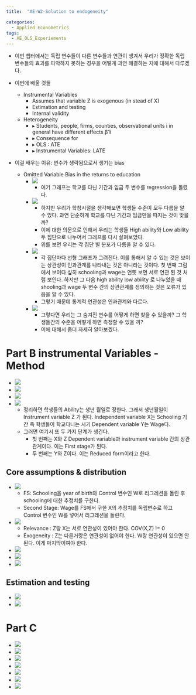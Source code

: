 ```yaml
---
title:  "AE-W2-Solution to endogeneity"

categories:
  - Applied Econometrics
tags:
  - AE_OLS_Experiements
---
```

- 이번 챕터에서는 독립 변수들이 다른 변수들과 연관이 생겨서 우리가 정확한 독립 변수들의 효과를 파악하지 못하는 경우을 어떻게 과연 해결하는 지에 대해서 다루겠다.

- 이번에 배울 것들 
  - Instrumental Variables
      -  Assumes that variable Z is exogenous (in stead of X)
      -  Estimation and testing
      -  Internal validity
  - Heterogeneity
      - ▸ Students, people, firms, counties, observational units i in general have different effects β1i
      - ▸ Consequence for
      - ▸ OLS : ATE
      - ▸ Instrumental Variables: LATE
- 이걸 배우는 이유: 변수가 생략됨으로서 생기는 bias 
   - Omitted Variable Bias in the returns to education
      - ![](2021-09-21-09-12-38.png)
        - 여기 그래프는 학교를 다닌 기간과 임금 두 변수를 regression을 돌렸다.
      - ![](2021-09-21-09-14-38.png)
        - 하지만 우리가 학창시절을 생각해보면 학생들 수준이 모두 다름을 알 수 있다. 과연 단순하게 학교를 다닌 기간과 임금만을 따지는 것이 맞을까?
        - 이에 대한 의문으로 인해서 우리는 학생들 High ability와 Low ability 두 집단으로 나누어서 그래프를 다시 살펴보았다.
        - 위를 보면 우리는 각 집단 별 분포가 다름을 알 수 있다.
      - ![](2021-09-21-09-16-22.png)
        - 각 집단마다 선형 그래프가 그려진다. 이를 통해서 알 수 있는 것은 보이는 상관성이 인과관계를 나타내는 것은 아니라는 것이다. 첫 번째 그림에서 보이다 싶히 schooling과 wage는 언뜻 보면 서로 연관 된 것 처럼 보인다. 하지만 그 다음 high ability low ability 로 나누었을 때 shooling과 wage 두 변수 간의 상관관계를 정의하는 것은 오류가 있음을 알 수 있다.
        - 그렇기 때문데 통계적 연관성은 인과관계와 다르다.
      - ![](2021-09-21-09-18-06.png)
        - 그렇다면 우리는 그 숨겨진 변수를 어떻게 하면 찾을 수 있을까? 그 학생들간의 수준을 어떻게 하면 측정할 수 있을 까?
        - 이에 대해서 좀더 자세히 알아보겠다.
# Part B instrumental Variables -  Method

- ![](2021-09-21-09-19-20.png)
- ![](2021-09-21-09-27-18.png)
- ![](2021-09-21-09-28-44.png)
- ![](2021-09-21-09-33-25.png)
  - 정리하면 학생들의 Ability는 생년 월일로 정한다. 그래서 생년월일이 Instrument variable Z 가 된다. Independent variable X는 Schooling 기간 즉 학생들이 학교다니는 시기 Dependent variable Y는 Wage다.
  - 그러면 여기서 또 두 가지 단계가 생긴다.
    - 첫 번째는 X와 Z Dependent variable과 instrument variable 간의 상관관계이다. 이는 First stage가 된다.
    - 두 번째는 Y와 Z이다. 이는 Reduced form이라고 한다.
## Core assumptions & distribution
-   ![](2021-09-21-09-40-52.png)
    - FS: Schooling을 year of birth와 Control 변수인 W로 리그레션을 돌린 후 schooling에 대한 추정치를 구한다.
    - Second Stage: Wage를 FS에서 구한 X의 추정치를 독립변수로 하고 Control 변수인 W를 넣어서 리그레션을 돌린다. 
-   ![](2021-09-21-09-46-06.png)
    -   Relevance  : Z랑 X는 서로 연관성이 있어야 한다. COV(X,Z) != 0
    -   Exogeneity : Z는 다른거랑은 연관성이 없어야 한다. W랑 연관성이 있으면 안된다. 이게 마지막이여야 한다.
-   ![](2021-09-21-09-48-19.png)
-   ![](2021-09-21-09-49-46.png)
-   ![](2021-09-21-09-53-06.png)

## Estimation and testing

- ![](2021-09-21-09-53-37.png)
- ![](2021-09-21-09-54-35.png)

# Part C

- ![](2021-09-21-09-58-23.png)
- ![](2021-09-21-10-01-52.png)
- ![](2021-09-21-10-02-37.png)
- ![](2021-09-21-10-03-28.png)
- ![](2021-09-21-10-08-22.png)
- ![](2021-09-21-10-10-48.png)
- ![](2021-09-21-10-14-11.png)